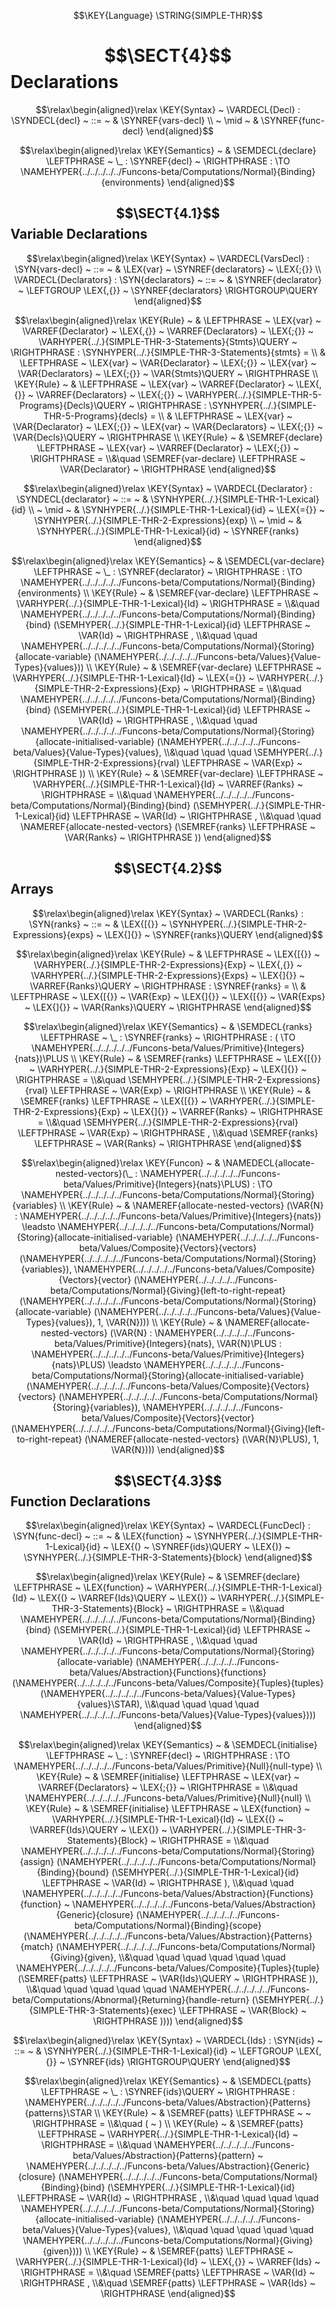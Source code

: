 $$\KEY{Language} \STRING{SIMPLE-THR}$$

# $$\SECT{4}$$ Declarations
           


$$\relax\begin{aligned}\relax
  \KEY{Syntax} ~ 
    \VARDECL{Decl} : \SYNDECL{decl}
      ~ ::= ~ &
      \SYNREF{vars-decl} \\
      ~ \mid ~ &  \SYNREF{func-decl}
\end{aligned}$$

$$\relax\begin{aligned}\relax
  \KEY{Semantics} ~ 
  & \SEMDECL{declare} \LEFTPHRASE ~ \_ : \SYNREF{decl} ~ \RIGHTPHRASE  :  \TO \NAMEHYPER{../../../../../Funcons-beta/Computations/Normal}{Binding}{environments} 
\end{aligned}$$

## $$\SECT{4.1}$$ Variable Declarations
           


$$\relax\begin{aligned}\relax
  \KEY{Syntax} ~ 
    \VARDECL{VarsDecl} : \SYN{vars-decl}
      ~ ::= ~ & \LEX{var} ~ \SYNREF{declarators} ~ \LEX{;{}}
    \\
    \VARDECL{Declarators} : \SYN{declarators}
      ~ ::= ~ & \SYNREF{declarator} ~ \LEFTGROUP \LEX{,{}} ~ \SYNREF{declarators} \RIGHTGROUP\QUERY
\end{aligned}$$

$$\relax\begin{aligned}\relax
  \KEY{Rule} ~ 
    & \LEFTPHRASE ~ \LEX{var} ~ \VARREF{Declarator} ~ \LEX{,{}} ~ \VARREF{Declarators} ~ \LEX{;{}} ~ \VARHYPER{../.}{SIMPLE-THR-3-Statements}{Stmts}\QUERY ~ \RIGHTPHRASE : \SYNHYPER{../.}{SIMPLE-THR-3-Statements}{stmts} = \\
    & \LEFTPHRASE ~ \LEX{var} ~ \VAR{Declarator} ~ \LEX{;{}} ~ \LEX{var} ~ \VAR{Declarators} ~ \LEX{;{}} ~ \VAR{Stmts}\QUERY ~ \RIGHTPHRASE
\\
  \KEY{Rule} ~ 
    & \LEFTPHRASE ~ \LEX{var} ~ \VARREF{Declarator} ~ \LEX{,{}} ~ \VARREF{Declarators} ~ \LEX{;{}} ~ \VARHYPER{../.}{SIMPLE-THR-5-Programs}{Decls}\QUERY ~ \RIGHTPHRASE : \SYNHYPER{../.}{SIMPLE-THR-5-Programs}{decls} = \\
    & \LEFTPHRASE ~ \LEX{var} ~ \VAR{Declarator} ~ \LEX{;{}} ~ \LEX{var} ~ \VAR{Declarators} ~ \LEX{;{}} ~ \VAR{Decls}\QUERY ~ \RIGHTPHRASE
\\
  \KEY{Rule} ~ 
    & \SEMREF{declare} \LEFTPHRASE ~ \LEX{var} ~ \VARREF{Declarator} ~ \LEX{;{}} ~ \RIGHTPHRASE  = \\&\quad
      \SEMREF{var-declare} \LEFTPHRASE ~ \VAR{Declarator} ~ \RIGHTPHRASE 
\end{aligned}$$

$$\relax\begin{aligned}\relax
  \KEY{Syntax} ~ 
    \VARDECL{Declarator} : \SYNDECL{declarator}
      ~ ::= ~ &
      \SYNHYPER{../.}{SIMPLE-THR-1-Lexical}{id} \\
      ~ \mid ~ &  \SYNHYPER{../.}{SIMPLE-THR-1-Lexical}{id} ~ \LEX{={}} ~ \SYNHYPER{../.}{SIMPLE-THR-2-Expressions}{exp} \\
      ~ \mid ~ &  \SYNHYPER{../.}{SIMPLE-THR-1-Lexical}{id} ~ \SYNREF{ranks}
\end{aligned}$$

$$\relax\begin{aligned}\relax
  \KEY{Semantics} ~ 
  & \SEMDECL{var-declare} \LEFTPHRASE ~ \_ : \SYNREF{declarator} ~ \RIGHTPHRASE  :  \TO \NAMEHYPER{../../../../../Funcons-beta/Computations/Normal}{Binding}{environments} 
\\
  \KEY{Rule} ~ 
    & \SEMREF{var-declare} \LEFTPHRASE ~ \VARHYPER{../.}{SIMPLE-THR-1-Lexical}{Id} ~ \RIGHTPHRASE  = \\&\quad
      \NAMEHYPER{../../../../../Funcons-beta/Computations/Normal}{Binding}{bind}
        (\SEMHYPER{../.}{SIMPLE-THR-1-Lexical}{id} \LEFTPHRASE ~ \VAR{Id} ~ \RIGHTPHRASE , \\&\quad \quad 
         \NAMEHYPER{../../../../../Funcons-beta/Computations/Normal}{Storing}{allocate-variable}
           (\NAMEHYPER{../../../../../Funcons-beta/Values}{Value-Types}{values}))
\\
  \KEY{Rule} ~ 
    & \SEMREF{var-declare} \LEFTPHRASE ~ \VARHYPER{../.}{SIMPLE-THR-1-Lexical}{Id} ~ \LEX{={}} ~ \VARHYPER{../.}{SIMPLE-THR-2-Expressions}{Exp} ~ \RIGHTPHRASE  = \\&\quad
      \NAMEHYPER{../../../../../Funcons-beta/Computations/Normal}{Binding}{bind}
        (\SEMHYPER{../.}{SIMPLE-THR-1-Lexical}{id} \LEFTPHRASE ~ \VAR{Id} ~ \RIGHTPHRASE , \\&\quad \quad 
         \NAMEHYPER{../../../../../Funcons-beta/Computations/Normal}{Storing}{allocate-initialised-variable}
           (\NAMEHYPER{../../../../../Funcons-beta/Values}{Value-Types}{values}, \\&\quad \quad \quad 
            \SEMHYPER{../.}{SIMPLE-THR-2-Expressions}{rval} \LEFTPHRASE ~ \VAR{Exp} ~ \RIGHTPHRASE ))
\\
  \KEY{Rule} ~ 
    & \SEMREF{var-declare} \LEFTPHRASE ~ \VARHYPER{../.}{SIMPLE-THR-1-Lexical}{Id} ~ \VARREF{Ranks} ~ \RIGHTPHRASE  = \\&\quad
      \NAMEHYPER{../../../../../Funcons-beta/Computations/Normal}{Binding}{bind}
        (\SEMHYPER{../.}{SIMPLE-THR-1-Lexical}{id} \LEFTPHRASE ~ \VAR{Id} ~ \RIGHTPHRASE , \\&\quad \quad 
         \NAMEREF{allocate-nested-vectors}
           (\SEMREF{ranks} \LEFTPHRASE ~ \VAR{Ranks} ~ \RIGHTPHRASE ))
\end{aligned}$$

## $$\SECT{4.2}$$ Arrays
           


$$\relax\begin{aligned}\relax
  \KEY{Syntax} ~ 
    \VARDECL{Ranks} : \SYN{ranks}
      ~ ::= ~ & \LEX{[{}} ~ \SYNHYPER{../.}{SIMPLE-THR-2-Expressions}{exps} ~ \LEX{]{}} ~ \SYNREF{ranks}\QUERY
\end{aligned}$$

$$\relax\begin{aligned}\relax
  \KEY{Rule} ~ 
    & \LEFTPHRASE ~ \LEX{[{}} ~ \VARHYPER{../.}{SIMPLE-THR-2-Expressions}{Exp} ~ \LEX{,{}} ~ \VARHYPER{../.}{SIMPLE-THR-2-Expressions}{Exps} ~ \LEX{]{}} ~ \VARREF{Ranks}\QUERY ~ \RIGHTPHRASE : \SYNREF{ranks} = \\
    & \LEFTPHRASE ~ \LEX{[{}} ~ \VAR{Exp} ~ \LEX{]{}} ~ \LEX{[{}} ~ \VAR{Exps} ~ \LEX{]{}} ~ \VAR{Ranks}\QUERY ~ \RIGHTPHRASE
\end{aligned}$$

$$\relax\begin{aligned}\relax
  \KEY{Semantics} ~ 
  & \SEMDECL{ranks} \LEFTPHRASE ~ \_ : \SYNREF{ranks} ~ \RIGHTPHRASE  : ( \TO \NAMEHYPER{../../../../../Funcons-beta/Values/Primitive}{Integers}{nats})\PLUS 
\\
  \KEY{Rule} ~ 
    & \SEMREF{ranks} \LEFTPHRASE ~ \LEX{[{}} ~ \VARHYPER{../.}{SIMPLE-THR-2-Expressions}{Exp} ~ \LEX{]{}} ~ \RIGHTPHRASE  = \\&\quad
      \SEMHYPER{../.}{SIMPLE-THR-2-Expressions}{rval} \LEFTPHRASE ~ \VAR{Exp} ~ \RIGHTPHRASE 
\\
  \KEY{Rule} ~ 
    & \SEMREF{ranks} \LEFTPHRASE ~ \LEX{[{}} ~ \VARHYPER{../.}{SIMPLE-THR-2-Expressions}{Exp} ~ \LEX{]{}} ~ \VARREF{Ranks} ~ \RIGHTPHRASE  = \\&\quad
      \SEMHYPER{../.}{SIMPLE-THR-2-Expressions}{rval} \LEFTPHRASE ~ \VAR{Exp} ~ \RIGHTPHRASE , \\&\quad 
      \SEMREF{ranks} \LEFTPHRASE ~ \VAR{Ranks} ~ \RIGHTPHRASE 
\end{aligned}$$

$$\relax\begin{aligned}\relax
  \KEY{Funcon} ~ 
  & \NAMEDECL{allocate-nested-vectors}(\_ : \NAMEHYPER{../../../../../Funcons-beta/Values/Primitive}{Integers}{nats}\PLUS) :  \TO \NAMEHYPER{../../../../../Funcons-beta/Computations/Normal}{Storing}{variables}
\\
  \KEY{Rule} ~ 
    & \NAMEREF{allocate-nested-vectors}
        (\VAR{N} : \NAMEHYPER{../../../../../Funcons-beta/Values/Primitive}{Integers}{nats}) \leadsto \NAMEHYPER{../../../../../Funcons-beta/Computations/Normal}{Storing}{allocate-initialised-variable}
                                                 (\NAMEHYPER{../../../../../Funcons-beta/Values/Composite}{Vectors}{vectors}
                                                    (\NAMEHYPER{../../../../../Funcons-beta/Computations/Normal}{Storing}{variables}),   
                                                  \NAMEHYPER{../../../../../Funcons-beta/Values/Composite}{Vectors}{vector}
                                                    (\NAMEHYPER{../../../../../Funcons-beta/Computations/Normal}{Giving}{left-to-right-repeat}
                                                       (\NAMEHYPER{../../../../../Funcons-beta/Computations/Normal}{Storing}{allocate-variable}
                                                          (\NAMEHYPER{../../../../../Funcons-beta/Values}{Value-Types}{values}),     
                                                        1,     
                                                        \VAR{N})))
\\
  \KEY{Rule} ~ 
    & \NAMEREF{allocate-nested-vectors}
        (\VAR{N} : \NAMEHYPER{../../../../../Funcons-beta/Values/Primitive}{Integers}{nats},   
         \VAR{N}\PLUS : \NAMEHYPER{../../../../../Funcons-beta/Values/Primitive}{Integers}{nats}\PLUS) \leadsto \NAMEHYPER{../../../../../Funcons-beta/Computations/Normal}{Storing}{allocate-initialised-variable}
                                                 (\NAMEHYPER{../../../../../Funcons-beta/Values/Composite}{Vectors}{vectors}
                                                    (\NAMEHYPER{../../../../../Funcons-beta/Computations/Normal}{Storing}{variables}),   
                                                  \NAMEHYPER{../../../../../Funcons-beta/Values/Composite}{Vectors}{vector}
                                                    (\NAMEHYPER{../../../../../Funcons-beta/Computations/Normal}{Giving}{left-to-right-repeat}
                                                       (\NAMEREF{allocate-nested-vectors}
                                                          (\VAR{N}\PLUS),     
                                                        1,     
                                                        \VAR{N})))
\end{aligned}$$

## $$\SECT{4.3}$$ Function Declarations
           


$$\relax\begin{aligned}\relax
  \KEY{Syntax} ~ 
    \VARDECL{FuncDecl} : \SYN{func-decl}
      ~ ::= ~ & \LEX{function} ~ \SYNHYPER{../.}{SIMPLE-THR-1-Lexical}{id} ~ \LEX{(} ~ \SYNREF{ids}\QUERY ~ \LEX{)} ~ \SYNHYPER{../.}{SIMPLE-THR-3-Statements}{block}
\end{aligned}$$

$$\relax\begin{aligned}\relax
  \KEY{Rule} ~ 
    & \SEMREF{declare} \LEFTPHRASE ~ \LEX{function} ~ \VARHYPER{../.}{SIMPLE-THR-1-Lexical}{Id} ~ \LEX{(} ~ \VARREF{Ids}\QUERY ~ \LEX{)} ~ \VARHYPER{../.}{SIMPLE-THR-3-Statements}{Block} ~ \RIGHTPHRASE  = \\&\quad
      \NAMEHYPER{../../../../../Funcons-beta/Computations/Normal}{Binding}{bind}
        (\SEMHYPER{../.}{SIMPLE-THR-1-Lexical}{id} \LEFTPHRASE ~ \VAR{Id} ~ \RIGHTPHRASE , \\&\quad \quad 
         \NAMEHYPER{../../../../../Funcons-beta/Computations/Normal}{Storing}{allocate-variable}
           (\NAMEHYPER{../../../../../Funcons-beta/Values/Abstraction}{Functions}{functions}
              (\NAMEHYPER{../../../../../Funcons-beta/Values/Composite}{Tuples}{tuples}
                 (\NAMEHYPER{../../../../../Funcons-beta/Values}{Value-Types}{values}\STAR), \\&\quad \quad \quad \quad 
               \NAMEHYPER{../../../../../Funcons-beta/Values}{Value-Types}{values})))
\end{aligned}$$

$$\relax\begin{aligned}\relax
  \KEY{Semantics} ~ 
  & \SEMDECL{initialise} \LEFTPHRASE ~ \_ : \SYNREF{decl} ~ \RIGHTPHRASE  :  \TO \NAMEHYPER{../../../../../Funcons-beta/Values/Primitive}{Null}{null-type} 
\\
  \KEY{Rule} ~ 
    & \SEMREF{initialise} \LEFTPHRASE ~ \LEX{var} ~ \VARREF{Declarators} ~ \LEX{;{}} ~ \RIGHTPHRASE  = \\&\quad
      \NAMEHYPER{../../../../../Funcons-beta/Values/Primitive}{Null}{null}
\\
  \KEY{Rule} ~ 
    & \SEMREF{initialise} \LEFTPHRASE ~ \LEX{function} ~ \VARHYPER{../.}{SIMPLE-THR-1-Lexical}{Id} ~ \LEX{(} ~ \VARREF{Ids}\QUERY ~ \LEX{)} ~ \VARHYPER{../.}{SIMPLE-THR-3-Statements}{Block} ~ \RIGHTPHRASE  = \\&\quad
      \NAMEHYPER{../../../../../Funcons-beta/Computations/Normal}{Storing}{assign}
        (\NAMEHYPER{../../../../../Funcons-beta/Computations/Normal}{Binding}{bound}
           (\SEMHYPER{../.}{SIMPLE-THR-1-Lexical}{id} \LEFTPHRASE ~ \VAR{Id} ~ \RIGHTPHRASE ), \\&\quad \quad 
         \NAMEHYPER{../../../../../Funcons-beta/Values/Abstraction}{Functions}{function} ~
           \NAMEHYPER{../../../../../Funcons-beta/Values/Abstraction}{Generic}{closure}
             (\NAMEHYPER{../../../../../Funcons-beta/Computations/Normal}{Binding}{scope}
                (\NAMEHYPER{../../../../../Funcons-beta/Values/Abstraction}{Patterns}{match}
                   (\NAMEHYPER{../../../../../Funcons-beta/Computations/Normal}{Giving}{given}, \\&\quad \quad \quad \quad \quad \quad 
                    \NAMEHYPER{../../../../../Funcons-beta/Values/Composite}{Tuples}{tuple}
                      (\SEMREF{patts} \LEFTPHRASE ~ \VAR{Ids}\QUERY ~ \RIGHTPHRASE )), \\&\quad \quad \quad \quad \quad 
                 \NAMEHYPER{../../../../../Funcons-beta/Computations/Abnormal}{Returning}{handle-return}
                   (\SEMHYPER{../.}{SIMPLE-THR-3-Statements}{exec} \LEFTPHRASE ~ \VAR{Block} ~ \RIGHTPHRASE ))))
\end{aligned}$$

$$\relax\begin{aligned}\relax
  \KEY{Syntax} ~ 
    \VARDECL{Ids} : \SYN{ids}
      ~ ::= ~ & \SYNHYPER{../.}{SIMPLE-THR-1-Lexical}{id} ~ \LEFTGROUP \LEX{,{}} ~ \SYNREF{ids} \RIGHTGROUP\QUERY
\end{aligned}$$

$$\relax\begin{aligned}\relax
  \KEY{Semantics} ~ 
  & \SEMDECL{patts} \LEFTPHRASE ~ \_ : \SYNREF{ids}\QUERY ~ \RIGHTPHRASE  : \NAMEHYPER{../../../../../Funcons-beta/Values/Abstraction}{Patterns}{patterns}\STAR 
\\
  \KEY{Rule} ~ 
    & \SEMREF{patts} \LEFTPHRASE ~  ~ \RIGHTPHRASE  = \\&\quad
      ( ~ )
\\
  \KEY{Rule} ~ 
    & \SEMREF{patts} \LEFTPHRASE ~ \VARHYPER{../.}{SIMPLE-THR-1-Lexical}{Id} ~ \RIGHTPHRASE  = \\&\quad
      \NAMEHYPER{../../../../../Funcons-beta/Values/Abstraction}{Patterns}{pattern} ~
        \NAMEHYPER{../../../../../Funcons-beta/Values/Abstraction}{Generic}{closure}
          (\NAMEHYPER{../../../../../Funcons-beta/Computations/Normal}{Binding}{bind}
             (\SEMHYPER{../.}{SIMPLE-THR-1-Lexical}{id} \LEFTPHRASE ~ \VAR{Id} ~ \RIGHTPHRASE , \\&\quad \quad \quad \quad 
              \NAMEHYPER{../../../../../Funcons-beta/Computations/Normal}{Storing}{allocate-initialised-variable}
                (\NAMEHYPER{../../../../../Funcons-beta/Values}{Value-Types}{values}, \\&\quad \quad \quad \quad \quad 
                 \NAMEHYPER{../../../../../Funcons-beta/Computations/Normal}{Giving}{given})))
\\
  \KEY{Rule} ~ 
    & \SEMREF{patts} \LEFTPHRASE ~ \VARHYPER{../.}{SIMPLE-THR-1-Lexical}{Id} ~ \LEX{,{}} ~ \VARREF{Ids} ~ \RIGHTPHRASE  = \\&\quad
      \SEMREF{patts} \LEFTPHRASE ~ \VAR{Id} ~ \RIGHTPHRASE , \\&\quad 
      \SEMREF{patts} \LEFTPHRASE ~ \VAR{Ids} ~ \RIGHTPHRASE 
\end{aligned}$$



[Funcons-beta]: /CBS-beta/math/Funcons-beta
  "FUNCONS-BETA"
[Unstable-Funcons-beta]: /CBS-beta/math/Unstable-Funcons-beta
  "UNSTABLE-FUNCONS-BETA"
[Languages-beta]: /CBS-beta/math/Languages-beta
  "LANGUAGES-BETA"
[Unstable-Languages-beta]: /CBS-beta/math/Unstable-Languages-beta
  "UNSTABLE-LANGUAGES-BETA"
[CBS-beta]: /CBS-beta 
  "CBS-BETA"
